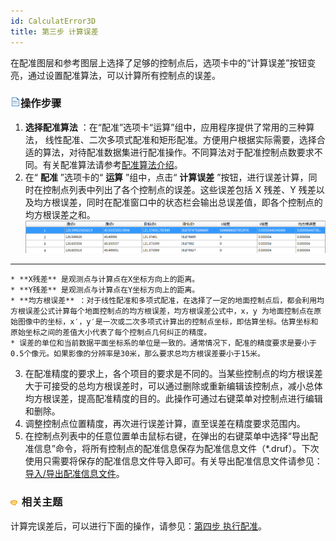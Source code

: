 ```yaml
---
id: CalculatError3D
title: 第三步 计算误差
---
```

在配准图层和参考图层上选择了足够的控制点后，选项卡中的“计算误差”按钮变亮，通过设置配准算法，可以计算所有控制点的误差。

### ![](../../img/read.gif)操作步骤

  1. **选择配准算法** ：在“配准”选项卡“运算”组中，应用程序提供了常用的三种算法， 线性配准、二次多项式配准和矩形配准。方便用户根据实际需要，选择合适的算法，对待配准数据集进行配准操作。不同算法对于配准控制点数要求不同。有关配准算法请参考[配准算法介绍](../../../Features/DataProcessing/Registration/RegistrationMode.htm)。
  2. 在“ **配准** ”选项卡的“ **运算** ”组中，点击“ **计算误差** ”按钮，进行误差计算，同时在控制点列表中列出了各个控制点的误差。这些误差包括 X 残差、Y 残差以及均方根误差，同时在配准窗口中的状态栏会输出总误差值，即各个控制点的均方根误差之和。  ![](img/Transformation3D_CalError.png)  
---  
    * **X残差** 是观测点与计算点在X坐标方向上的距离。
    * **Y残差** 是观测点与计算点在Y坐标方向上的距离。
    * **均方根误差** ：对于线性配准和多项式配准，在选择了一定的地面控制点后，都会利用均方根误差公式计算每个地面控制点的均方根误差，均方根误差公式中，x，y 为地面控制点在原始图像中的坐标，x′，y′是一次或二次多项式计算出的控制点坐标，即估算坐标。估算坐标和原始坐标之间的差值大小代表了每个控制点几何纠正的精度。
    * 误差的单位和当前数据平面坐标系的单位是一致的。通常情况下，配准的精度要求是要小于0.5个像元。如果影像的分辨率是30米，那么要求总均方根误差要小于15米。
  3. 在配准精度的要求上，各个项目的要求是不同的。当某些控制点的均方根误差大于可接受的总均方根误差时，可以通过删除或重新编辑该控制点，减小总体均方根误差，提高配准精度的目的。此操作可通过右键菜单对控制点进行编辑和删除。
  4. 调整控制点位置精度，再次进行误差计算，直至误差在精度要求范围内。
  5. 在控制点列表中的任意位置单击鼠标右键，在弹出的右键菜单中选择“导出配准信息”命令，将所有控制点的配准信息保存为配准信息文件（*.druf）。下次使用只需要将保存的配准信息文件导入即可。有关导出配准信息文件请参见：[导入/导出配准信息文件](importGCP.htm)。

### ![](../../img/seealso.png) 相关主题

计算完误差后，可以进行下面的操作，请参见：[第四步 执行配准](Registrating3D.html)。
